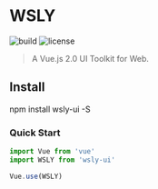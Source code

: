 # WSLY

![build](https://img.shields.io/badge/build-building-yellow.svg) ![license](https://img.shields.io/packagist/l/doctrine/orm.svg)
> A Vue.js 2.0 UI Toolkit for Web.

## Install

npm install wsly-ui -S

### Quick Start

```js
import Vue from 'vue'
import WSLY from 'wsly-ui'

Vue.use(WSLY)
```
